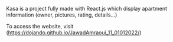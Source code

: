 Kasa is a project fully made with React.js which display apartment information (owner, pictures, rating, details...)

To access the website, visit (https://dojando.github.io/JawadAmraoui_11_01012022/)